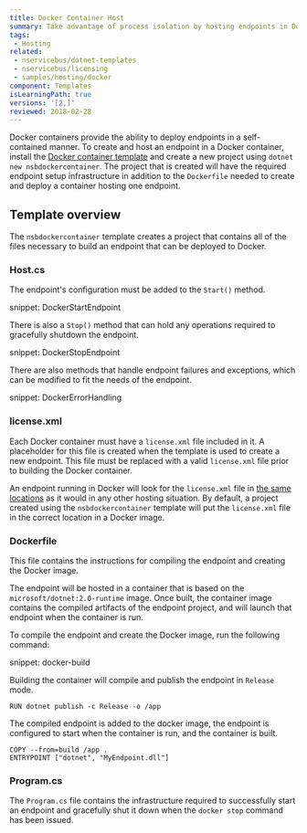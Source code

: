 ```yaml
---
title: Docker Container Host
summary: Take advantage of process isolation by hosting endpoints in Docker containers
tags:
 - Hosting
related:
 - nservicebus/dotnet-templates
 - nservicebus/licensing
 - samples/hosting/docker
component: Templates
isLearningPath: true
versions: '[2,]'
reviewed: 2018-02-28
---
```


Docker containers provide the ability to deploy endpoints in a self-contained manner. To create and host an endpoint in a Docker container, install the [Docker container template](/nservicebus/dotnet-templates.md#nservicebus-docker-container) and create a new project using `dotnet new nsbdockercontainer`. The project that is created will have the required endpoint setup infrastructure in addition to the `Dockerfile` needed to create and deploy a container hosting one endpoint.


## Template overview

The `nsbdockercontainer` template creates a project that contains all of the files necessary to build an endpoint that can be deployed to Docker.


### Host.cs

The endpoint's configuration must be added to the `Start()` method. 

snippet: DockerStartEndpoint

There is also a `Stop()` method that can hold any operations required to gracefully shutdown the endpoint.

snippet: DockerStopEndpoint

There are also methods that handle endpoint failures and exceptions, which can be modified to fit the needs of the endpoint.

snippet: DockerErrorHandling


### license.xml

Each Docker container must have a `license.xml` file included in it. A placeholder for this file is created when the template is used to create a new endpoint. This file must be replaced with a valid `license.xml` file prior to building the Docker container.

An endpoint running in Docker will look for the `license.xml` file in [the same locations](/nservicebus/licensing/#license-management) as it would in any other hosting situation. By default, a project created using the `nsbdockercontainer` template will put the `license.xml` file in the correct location in a Docker image.


### Dockerfile

This file contains the instructions for compiling the endpoint and creating the Docker image.

The endpoint will be hosted in a container that is based on the `microsoft/dotnet:2.0-runtime` image. Once built, the container image contains the compiled artifacts of the endpoint project, and will launch that endpoint when the container is run.

To compile the endpoint and create the Docker image, run the following command:

snippet: docker-build

Building the container will compile and publish the endpoint in `Release` mode.

```
RUN dotnet publish -c Release -o /app
```

The compiled endpoint is added to the docker image, the endpoint is configured to start when the container is run, and the container is built.

```
COPY --from=build /app .
ENTRYPOINT ["dotnet", "MyEndpoint.dll"]
```


### Program.cs

The `Program.cs` file contains the infrastructure required to successfully start an endpoint and gracefully shut it down when the `docker stop` command has been issued.


